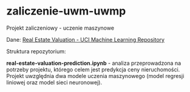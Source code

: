 # zaliczenie-uwm-uwmp

Projekt zaliczeniowy - uczenie maszynowe

Dane: [Real Estate Valuation - UCI Machine Learning Repository](https://archive.ics.uci.edu/dataset/477/real+estate+valuation+data+set)

Struktura repozytorium:

**real-estate-valuation-prediction.ipynb** - analiza przeprowadzona na potrzeby projektu, którego celem jest predykcja ceny nieruchomości. Projekt uwzględnia dwa modele uczenia maszynowego (model regresji liniowej oraz model sieci neuronowej).
